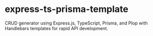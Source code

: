 # express-ts-prisma-template
CRUD generator using Express.js, TypeScript, Prisma, and Plop with Handlebars templates for rapid API development.
